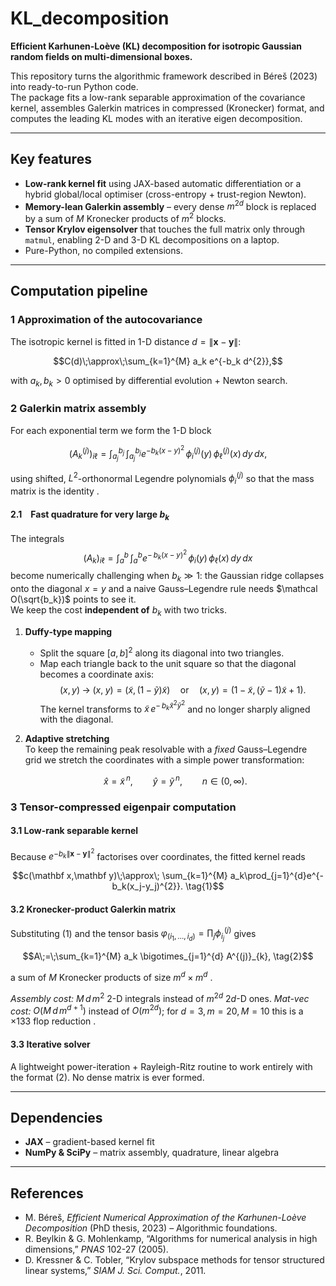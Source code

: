
# KL_decomposition

**Efficient Karhunen-Loève (KL) decomposition for isotropic Gaussian random fields on multi-dimensional boxes.**

This repository turns the algorithmic framework described in Béreš (2023) into ready-to-run Python code.  
The package fits a low-rank separable approximation of the covariance kernel, assembles Galerkin matrices in compressed (Kronecker) format, and computes the leading KL modes with an iterative eigen decomposition.

---

## Key features

* **Low-rank kernel fit** using JAX-based automatic differentiation or a hybrid global/​local optimiser (cross-entropy + trust-region Newton).  
* **Memory-lean Galerkin assembly** – every dense $m^{2d}$ block is replaced by a sum of $M$ Kronecker products of $m^{2}$ blocks.  
* **Tensor Krylov eigensolver** that touches the full matrix only through `matmul`, enabling 2-D and 3-D KL decompositions on a laptop.  
* Pure-Python, no compiled extensions.

---

## Computation pipeline

### 1 Approximation of the autocovariance

The isotropic kernel is fitted in 1-D distance $d=\lVert\mathbf x-\mathbf y\rVert$:

$$C(d)\;\approx\;\sum_{k=1}^{M} a_k e^{-b_k d^{2}},$$

with $a_k,b_k>0$ optimised by differential evolution + Newton search.

### 2 Galerkin matrix assembly

For each exponential term we form the 1-D block

$$\bigl(A^{(j)}_{k}\bigr)_{i\ell}=\int_{a_j}^{b_j}\!\!\int_{a_j}^{b_j}
e^{-b_k(x-y)^{2}}\,
\phi^{(j)}_{i}(y)\,\phi^{(j)}_{\ell}(x)\,dy\,dx,$$

using shifted, $L^{2}$-orthonormal Legendre polynomials $\phi^{(j)}_{i}$ so that the mass matrix is the identity .

#### 2.1 Fast quadrature for very large $b_k$

The integrals  
$$(A_{k})_{i\ell}
=\int_{a}^{b}\!\!\int_{a}^{b}
e^{-\,b_k(x-y)^{2}}\,
\phi_i(y)\,\phi_\ell(x)\,dy\,dx$$
become numerically challenging when $b_k\gg1$: the Gaussian ridge collapses onto the
diagonal $x=y$ and a naive Gauss–Legendre rule needs
$\mathcal O(\sqrt{b_k})$ points to see it.  
We keep the cost **independent of** $b_k$ with two tricks.  

1. **Duffy‐type mapping**  
   * Split the square $[a,b]^2$ along its diagonal into two triangles.  
   * Map each triangle back to the unit square so that the diagonal becomes a
     coordinate axis:
     $$(x,y)\;\longrightarrow\;
       (x,\;y)=(\tilde x,\,(1-\tilde y)\tilde x)
       \quad\text{or}\quad
       (x,y)=(1-\tilde x,\,( \tilde y-1)\tilde x+1).$$
     The kernel transforms to $\tilde x\,e^{-\,b_k\tilde x^{2}\tilde y^{2}}$ and no longer sharply aligned with the diagonal.

2. **Adaptive stretching**  
   To keep the remaining peak resolvable with a *fixed* Gauss–Legendre grid we stretch the coordinates with a simple power transformation:

   $$\hat x = \tilde x^{\,n}, \qquad \hat y = \tilde y^{\,n}, \qquad n\in(0,\infty).
   \tag{2}$$



### 3 Tensor-compressed eigenpair computation

#### 3.1 Low-rank separable kernel

Because $e^{-b_k\lVert\mathbf x-\mathbf y\rVert^{2}}$ factorises over coordinates, the fitted kernel reads

$$c(\mathbf x,\mathbf y)\;\approx\;
\sum_{k=1}^{M} a_k\prod_{j=1}^{d}e^{-b_k(x_j-y_j)^{2}}. \tag{1}$$

#### 3.2 Kronecker-product Galerkin matrix

Substituting (1) and the tensor basis $\varphi_{(i_1,\dots,i_d)}=\prod_{j}\phi^{(j)}_{i_j}$ gives

$$A\;=\;\sum_{k=1}^{M} a_k
\bigotimes_{j=1}^{d} A^{(j)}_{k}, \tag{2}$$

a sum of $M$ Kronecker products of size $m^{d}\times m^{d}$ .

*Assembly cost:* $M\,d\,m^{2}$ 2-D integrals instead of $m^{2d}$ 2$d$-D ones.
*Mat-vec cost:* $O(M\,d\,m^{d+1})$ instead of $O(m^{2d})$; for $d=3,m=20,M=10$ this is a ×133 flop reduction .

#### 3.3 Iterative solver

A lightweight power-iteration + Rayleigh-Ritz routine to work entirely with the format (2). No dense matrix is ever formed.

---

## Dependencies

* **JAX** – gradient-based kernel fit
* **NumPy & SciPy** – matrix assembly, quadrature, linear algebra

---

## References

* M. Béreš, *Efficient Numerical Approximation of the Karhunen-Loève Decomposition* (PhD thesis, 2023) – Algorithmic foundations.
* R. Beylkin & G. Mohlenkamp, “Algorithms for numerical analysis in high dimensions,” *PNAS* 102-27 (2005).
* D. Kressner & C. Tobler, “Krylov subspace methods for tensor structured linear systems,” *SIAM J. Sci. Comput.*, 2011.

